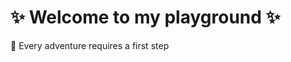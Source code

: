 
✨ Welcome to my playground ✨ 
===============================

🌱 Every adventure requires a first step

